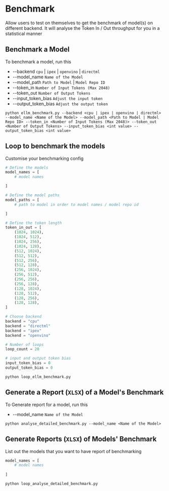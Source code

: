 # Benchmark
Allow users to test on themselves to get the benchmark of model(s) on different backend. It will analyse the Token In / Out throughput for you in a statistical manner

## Benchmark a Model
To benchmark a model, run this
* --backend `cpu` | `ipex` | `openvino` | `directml`
* --model_name `Name of the Model`
* --model_path `Path to Model` | `Model Repo ID`
* --token_in `Number of Input Tokens (Max 2048)`
* --token_out `Number of Output Tokens`
* --input_token_bias `Adjust the input token`
* --output_token_bias `Adjust the output token`

```shell
python ellm_benchmark.py --backend <cpu | ipex | openvino | directml> --model_name <Name of the Model> --model_path <Path to Model | Model Repo ID> --token_in <Number of Input Tokens (Max 2048)> --token_out <Number of Output Tokens> --input_token_bias <int value> --output_token_bias <int value>
```


## Loop to benchmark the models
Customise your benchmarking config
```python
# Define the models
model_names = [
    # model names

]

# Define the model paths
model_paths = [
    # path to model in order to model names / model repo id

]

# Define the token length
token_in_out = [
    (1024, 1024),
    (1024, 512),
    (1024, 256),
    (1024, 128),
    (512, 1024),
    (512, 512),
    (512, 256),
    (512, 128),
    (256, 1024),
    (256, 512),
    (256, 256),
    (256, 128),
    (128, 1024),
    (128, 512),
    (128, 256),
    (128, 128),
]

# Choose backend
backend = "cpu"
backend = "directml"
backend = "ipex"
backend = "openvino"

# Number of loops
loop_count = 20

# input and output token bias
input_token_bias = 0
output_token_bias = 0
```
```shell
python loop_ellm_benchmark.py
```

## Generate a Report (`XLSX`) of a Model's Benchmark
To Generate report for a model, run this
* --model_name `Name of the Model`
```shell
python analyse_detailed_benchmark.py --model_name <Name of the Model>
```

## Generate Reports (`XLSX`) of Models' Benchmark
List out the models that you want to have report of benchmarking
```python
model_names = [
    # model names
    
]
```
```shell
python loop_analyse_detailed_benchmark.py
```
